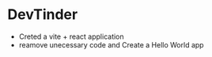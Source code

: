 # DevTinder

- Creted a vite + react application
- reamove unecessary code and Create a Hello World app